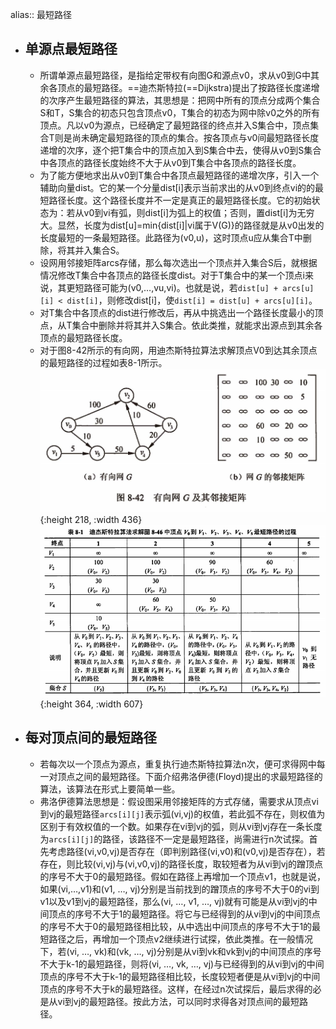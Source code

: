 alias:: 最短路径

- ## 单源点最短路径
	- 所谓单源点最短路径，是指给定带权有向图G和源点v0，求从v0到G中其余各顶点的最短路径。==迪杰斯特拉(==Dijkstra)提出了按路径长度递增的次序产生最短路径的算法，其思想是：把网中所有的顶点分成两个集合S和T，S集合的初态只包含顶点v0，T集合的初态为网中除v0之外的所有顶点。凡以v0为源点，已经确定了最短路径的终点并入S集合中，顶点集合T则是尚未确定最短路径的顶点的集合。按各顶点与v0间最短路径长度递增的次序，逐个把T集合中的顶点加入到S集合中去，使得从v0到S集合中各顶点的路径长度始终不大于从v0到T集合中各顶点的路径长度。
	- 为了能方便地求出从v0到T集合中各顶点最短路径的递增次序，引入一个辅助向量dist。它的某一个分量dist[i]表示当前求出的从v0到终点vi的的最短路径长度。这个路径长度并不一定是真正的最短路径长度。它的初始状态为：若从v0到vi有弧，则dist[i]为弧上的权值；否则，置dist[i]为无穷大。显然，长度为dist[u]=min\{dist[i]|vi属于V(G)\}的路径就是从v0出发的长度最短的一条最短路径。此路径为(v0,u)，这时顶点u应从集合T中删除，将其并入集合S。
	- 设网用邻接矩阵arcs存储，那么每次选出一个顶点并入集合S后，就根据情况修改T集合中各顶点的路径长度dist。对于T集合中的某一个顶点i来说，其更短路径可能为(v0,…,vu,vi)。也就是说，若`dist[u] + arcs[u][i] < dist[i]`，则修改dist[i]，使`dist[i] = dist[u] + arcs[u][i]`。
	- 对T集合中各顶点的dist进行修改后，再从中挑选出一个路径长度最小的顶点，从T集合中删除并将其并入S集合。依此类推，就能求出源点到其余各顶点的最短路径长度。
	- 对于图8-42所示的有向网，用迪杰斯特拉算法求解顶点V0到达其余顶点的最短路径的过程如表8-1所示。
	  ![image.png](../assets/image_1648958532786_0.png){:height 218, :width 436} 
	  ![image.png](../assets/image_1648958547645_0.png){:height 364, :width 607}
- ## 每对顶点间的最短路径
	- 若每次以一个顶点为源点，重复执行迪杰斯特拉算法n次，便可求得网中每一对顶点之间的最短路径。下面介绍弗洛伊德(Floyd)提出的求最短路径的算法，该算法在形式上要简单一些。
	- 弗洛伊德算法思想是：假设图采用邻接矩阵的方式存储，需要求从顶点vi到vj的最短路径`arcs[i][j]`表示弧(vi,vj)的权值，若此弧不存在，则权值为区别于有效权值的一个数。如果存在vi到vj的弧，则从vi到vj存在一条长度为`arcs[i][j]`的路径，该路径不一定是最短路径，尚需进行n次试探。首先考虑路径(vi,v0,vj)是否存在（即判别路径(vi,v0)和(v0,vj)是否存在），若存在，则比较(vi,vj)与(vi,v0,vj)的路径长度，取较短者为从vi到vj的蹭顶点的序号不大于0的最短路径。假如在路径上再增加一个顶点v1，也就是说，如果(vi,…,v1)和(v1, …, vj)分别是当前找到的蹭顶点的序号不大于0的vi到v1以及v1到vj的最短路径，那么(vi, …, v1, …, vj)就有可能是从vi到vj的中间顶点的序号不大于1的最短路径。将它与已经得到的从vi到vj的中间顶点的序号不大于0的最短路径相比较，从中选出中间顶点的序号不大于1的最短路径之后，再增加一个顶点v2继续进行试探，依此类推。在一般情况下，若(vi, …, vk)和(vk, …, vj)分别是从vi到vk和vk到vj的中间顶点的序号不大于k-1的最短路径，则将(vi, …, vk, …, vj)与已经得到的从vi到vj的中间顶点的序号不大于k-1的最短路径相比较，长度较短者便是从vi到vj的中间顶点的序号不大于k的最短路径。这样，在经过n次试探后，最后求得的必是从vi到vj的最短路径。按此方法，可以同时求得各对顶点间的最短路径。